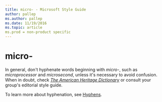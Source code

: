 ```yaml
---
title: micro- - Microsoft Style Guide
author: pallep
ms.author: pallep
ms.date: 11/19/2016
ms.topic: article
ms.prod = non-product specific
---
```


# micro-

In general, don't hyphenate words beginning with *micro-*, such as *microprocessor* and *microsecond*, unless it's necessary to avoid confusion. When in doubt, check [*The American Heritage Dictionary*](https://ahdictionary.com/) or consult your group's editorial style guide.

To learn more about hyphenation, see [Hyphens](/style-guide/punctuation/dashes-hyphens/hyphens).
